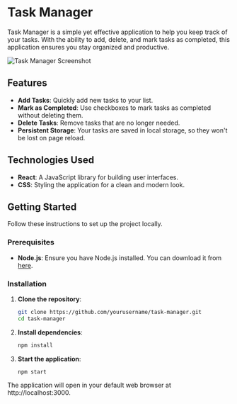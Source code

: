 # Task Manager

Task Manager is a simple yet effective application to help you keep track of your tasks. With the ability to add, delete, and mark tasks as completed, this application ensures you stay organized and productive.

![Task Manager Screenshot](./screenshot.png) <!-- Replace with your actual screenshot path -->

## Features

- **Add Tasks**: Quickly add new tasks to your list.
- **Mark as Completed**: Use checkboxes to mark tasks as completed without deleting them.
- **Delete Tasks**: Remove tasks that are no longer needed.
- **Persistent Storage**: Your tasks are saved in local storage, so they won't be lost on page reload.

## Technologies Used

- **React**: A JavaScript library for building user interfaces.
- **CSS**: Styling the application for a clean and modern look.

## Getting Started

Follow these instructions to set up the project locally.

### Prerequisites

- **Node.js**: Ensure you have Node.js installed. You can download it from [here](https://nodejs.org/).

### Installation

1. **Clone the repository**:

   ```bash
   git clone https://github.com/yourusername/task-manager.git
   cd task-manager
   
2. **Install dependencies**:
   
   ```bash
   npm install
   
3. **Start the application**:

   ```bash
   npm start
The application will open in your default web browser at http://localhost:3000.
